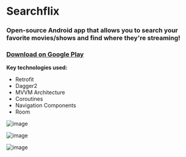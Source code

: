 # Searchflix

###  Open-source Android app that allows you to search your favorite movies/shows and find where they're streaming!
### [Download on Google Play](https://play.google.com/store/apps/details?id=com.versilistyson.searchflix&hl=en_US)

**Key technologies used:**

 - Retrofit
 - Dagger2
 - MVVM Architecture
 - Coroutines
 - Navigation Components
 - Room

![image](https://drive.google.com/uc?export=view&id=1o-zHISGEOUV3S3p2vL4TiV9YP37YzoAL)

![image](https://drive.google.com/uc?export=view&id=1kcOpQsU71F0ISNaeCrP2IBCy0U3oXnPw)

![image](https://drive.google.com/uc?export=view&id=1celZMP-SetksMPtpVY-k1CLceDAeJri2)
